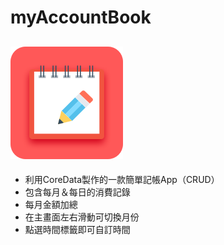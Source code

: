 # myAccountBook
![App Icon](https://raw.githubusercontent.com/frankcios/myAccountBook/master/myAccountBook/Image/Icon/Icon%403x.png)
--------------------------
* 利用CoreData製作的一款簡單記帳App（CRUD）
* 包含每月＆每日的消費記錄
* 每月金額加總
* 在主畫面左右滑動可切換月份
* 點選時間標籤即可自訂時間
